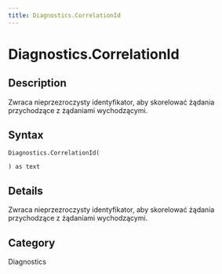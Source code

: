 ```yaml
---
title: Diagnostics.CorrelationId
---
```


# Diagnostics.CorrelationId


## Description

Zwraca nieprzezroczysty identyfikator, aby skorelować żądania przychodzące z żądaniami wychodzącymi.


## Syntax

```powerquery
Diagnostics.CorrelationId(

) as text
```


## Details

Zwraca nieprzezroczysty identyfikator, aby skorelować żądania przychodzące z żądaniami wychodzącymi.



## Category
Diagnostics
